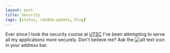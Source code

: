 ```yaml
---
layout: post
title: Security
tags: [status, random-update, blog]
---
```

Ever since I took the security course at [UTSC](https://utsc.utoronto.ca) I've been attempting to serve all my applications more securely. Don't believe me? Ask the ![alt text](http://dpi.wi.gov/sites/default/files/stock-img/small-icon/lock-privacy-security-icon-grn.png "Logo Title Text 1")
 icon in your address bar.
